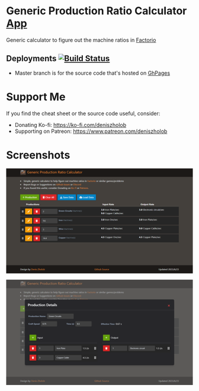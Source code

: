 # Generic Production Ratio Calculator [App](https://deniszholob.github.io/factorio-machine-ratio-calc/)

Generic calculator to figure out the machine ratios in [Factorio](https://www.factorio.com/)

## Deployments [![Build Status](https://github.com/deniszholob/factorio-machine-ratio-calc/actions/workflows/main.yml/badge.svg)](https://github.com/deniszholob/factorio-machine-ratio-calc/actions/workflows/main.yml)

- Master branch is for the source code that's hosted on
  [GhPages](https://deniszholob.github.io/factorio-machine-ratio-calc/)

# Support Me

If you find the cheat sheet or the source code useful, consider:

- Donating Ko-fi: https://ko-fi.com/deniszholob
- Supporting on Patreon: https://www.patreon.com/deniszholob

# Screenshots

![Calculator Production List](screenshots/ratio-calculator-productions-list.png)

![Calculator Production Edit](screenshots/ratio-calculator-production-edit.png)
